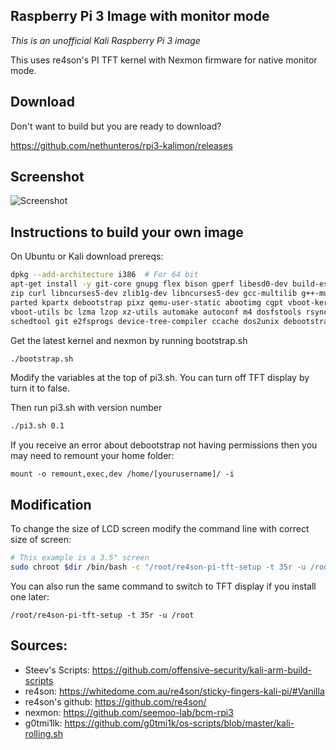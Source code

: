 ## Raspberry Pi 3 Image with monitor mode

_This is an unofficial Kali Raspberry Pi 3 image_

This uses re4son's PI TFT kernel with Nexmon firmware for native monitor mode.

## Download

Don't want to build but you are ready to download?

https://github.com/nethunteros/rpi3-kalimon/releases

## Screenshot

![Screenshot](http://i.imgur.com/KQxqcbP.jpg)

## Instructions to build your own image

On Ubuntu or Kali download prereqs:
```bash
dpkg --add-architecture i386  # For 64 bit
apt-get install -y git-core gnupg flex bison gperf libesd0-dev build-essential \
zip curl libncurses5-dev zlib1g-dev libncurses5-dev gcc-multilib g++-multilib \
parted kpartx debootstrap pixz qemu-user-static abootimg cgpt vboot-kernel-utils \
vboot-utils bc lzma lzop xz-utils automake autoconf m4 dosfstools rsync u-boot-tools \
schedtool git e2fsprogs device-tree-compiler ccache dos2unix debootstrap libgmp3-dev:i386 libgmp3-dev
```
Get the latest kernel and nexmon by running bootstrap.sh
```bash
./bootstrap.sh
```
Modify the variables at the top of pi3.sh.  You can turn off TFT display by turn it to false.

Then run pi3.sh with version number
```bash
./pi3.sh 0.1
```
If you receive an error about debootstrap not having permissions then you may need to remount your home folder:
```
mount -o remount,exec,dev /home/[yourusername]/ -i
```

## Modification

To change the size of LCD screen modify the command line with correct size of screen:
```bash
# This example is a 3.5" screen
sudo chroot $dir /bin/bash -c "/root/re4son-pi-tft-setup -t 35r -u /root"
```
You can also run the same command to switch to TFT display if you install one later:
```
/root/re4son-pi-tft-setup -t 35r -u /root
```

## Sources:

* Steev's Scripts: https://github.com/offensive-security/kali-arm-build-scripts
* re4son: https://whitedome.com.au/re4son/sticky-fingers-kali-pi/#Vanilla
* re4son's github: https://github.com/re4son/
* nexmon: https://github.com/seemoo-lab/bcm-rpi3
* g0tmi1lk: https://github.com/g0tmi1k/os-scripts/blob/master/kali-rolling.sh
